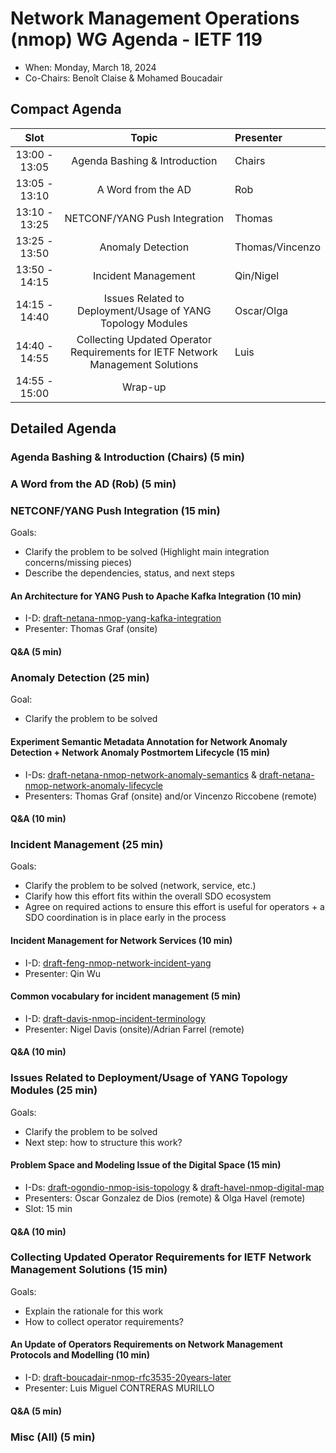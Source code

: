 # Network Management Operations (nmop) WG Agenda - IETF 119

* When: Monday, March 18, 2024
* Co-Chairs: Benoît Claise & Mohamed Boucadair

## Compact Agenda


| Slot          | Topic              | Presenter      |
|:-------------:|:-----------------:|:----------------|
| 13:00 - 13:05 | Agenda Bashing & Introduction| Chairs    |
| 13:05 - 13:10 | A Word from the AD | Rob    |
| 13:10 - 13:25 | NETCONF/YANG Push Integration | Thomas    |
| 13:25 - 13:50 | Anomaly Detection | Thomas/Vincenzo   |
| 13:50 - 14:15 | Incident Management | Qin/Nigel    |
| 14:15 - 14:40 | Issues Related to Deployment/Usage of YANG Topology Modules | Oscar/Olga    |
| 14:40 - 14:55 | Collecting Updated Operator Requirements for IETF Network Management Solutions | Luis    |
| 14:55 - 15:00 | Wrap-up|     |

## Detailed Agenda

### Agenda Bashing & Introduction (Chairs) (5 min)
### A Word from the AD (Rob) (5 min)
   
### NETCONF/YANG Push Integration (15 min)

Goals: 
* Clarify the problem to be solved (Highlight main integration concerns/missing pieces)
* Describe the dependencies, status, and next steps

#### An Architecture for YANG Push to Apache Kafka Integration (10 min)

   - I-D: [draft-netana-nmop-yang-kafka-integration](https://datatracker.ietf.org/doc/draft-netana-nmop-yang-kafka-integration/)
   - Presenter: Thomas Graf (onsite)

#### Q&A (5 min)

### Anomaly Detection (25 min)

Goal: 
* Clarify the problem to be solved

#### Experiment Semantic Metadata Annotation for Network Anomaly Detection + Network Anomaly Postmortem Lifecycle (15 min)

   - I-Ds: [draft-netana-nmop-network-anomaly-semantics](https://datatracker.ietf.org/doc/draft-netana-nmop-network-anomaly-semantics/) & [draft-netana-nmop-network-anomaly-lifecycle](https://datatracker.ietf.org/doc/draft-netana-nmop-network-anomaly-lifecycle/)
   - Presenters: Thomas Graf (onsite) and/or Vincenzo Riccobene (remote)

#### Q&A (10 min)

### Incident Management (25 min)

Goals: 
* Clarify the problem to be solved (network, service, etc.)
* Clarify how this effort fits within the overall SDO ecosystem
* Agree on required actions to ensure this effort is useful for operators + a SDO coordination is in place early in the process
  
#### Incident Management for Network Services (10 min)

   - I-D: [draft-feng-nmop-network-incident-yang](https://datatracker.ietf.org/doc/draft-feng-nmop-network-incident-yang/)
   - Presenter: Qin Wu
     
#### Common vocabulary for incident management (5 min)

   - I-D: [draft-davis-nmop-incident-terminology](https://datatracker.ietf.org/doc/draft-davis-nmop-incident-terminology/)
   - Presenter: Nigel Davis (onsite)/Adrian Farrel (remote)

#### Q&A (10 min)


### Issues Related to Deployment/Usage of YANG Topology Modules (25 min)

Goals: 
* Clarify the problem to be solved
* Next step: how to structure this work?

#### Problem Space and Modeling Issue of the Digital Space (15 min)
  
  - I-Ds: [draft-ogondio-nmop-isis-topology](https://datatracker.ietf.org/doc/draft-ogondio-nmop-isis-topology/) & [draft-havel-nmop-digital-map](https://datatracker.ietf.org/doc/draft-havel-nmop-digital-map/)
  - Presenters: Oscar Gonzalez de Dios (remote) & Olga Havel (remote)
  - Slot: 15 min

#### Q&A (10 min)

### Collecting Updated Operator Requirements for IETF Network Management Solutions (15 min)

Goals: 
* Explain the rationale for this work
* How to collect operator requirements?
  
#### An Update of Operators Requirements on Network Management Protocols and Modelling (10 min)

   - I-D: [draft-boucadair-nmop-rfc3535-20years-later](https://datatracker.ietf.org/doc/draft-boucadair-nmop-rfc3535-20years-later/)
   - Presenter: Luis Miguel CONTRERAS MURILLO

#### Q&A (5 min)
    
### Misc (All) (5 min)
